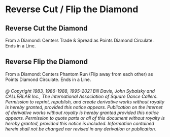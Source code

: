 
# Reverse Cut / Flip the Diamond

## Reverse Cut the Diamond

From a Diamond: Centers Trade & Spread as Points Diamond
Circulate. Ends in a Line.

## Reverse Flip the Diamond

From a Diamond: Centers Phantom Run (Flip away from each other)
as Points Diamond Circulate. Ends in a Line.

###### @ Copyright 1983, 1986-1988, 1995-2021 Bill Davis, John Sybalsky and CALLERLAB Inc., The International Association of Square Dance Callers. Permission to reprint, republish, and create derivative works without royalty is hereby granted, provided this notice appears. Publication on the Internet of derivative works without royalty is hereby granted provided this notice appears. Permission to quote parts or all of this document without royalty is hereby granted, provided this notice is included. Information contained herein shall not be changed nor revised in any derivation or publication.
